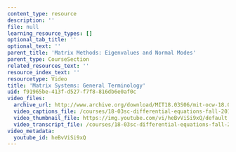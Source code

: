 ```yaml
---
content_type: resource
description: ''
file: null
learning_resource_types: []
optional_tab_title: ''
optional_text: ''
parent_title: 'Matrix Methods: Eigenvalues and Normal Modes'
parent_type: CourseSection
related_resources_text: ''
resource_index_text: ''
resourcetype: Video
title: 'Matrix Systems: General Terminology'
uid: f91965be-413f-d527-f7f8-816db6e0af0c
video_files:
  archive_url: http://www.archive.org/download/MIT18.03S06/mit-ocw-18.03-lec25-16apr2003-220k_512kb.mp4
  video_captions_file: /courses/18-03sc-differential-equations-fall-2011/df480649727c5f66a3f804833fcd98bc_heBvViSi9xQ.vtt
  video_thumbnail_file: https://img.youtube.com/vi/heBvViSi9xQ/default.jpg
  video_transcript_file: /courses/18-03sc-differential-equations-fall-2011/886b862d61c221ee6dcff78282f8f45e_heBvViSi9xQ.pdf
video_metadata:
  youtube_id: heBvViSi9xQ
---
```


